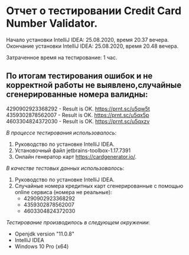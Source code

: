 # Отчет о тестировании Credit Card Number Validator.

Начало установки IntelliJ IDEA: 25.08.2020, время 20.37 вечера.
Окончание установки IntelliJ IDEA: 25.08.2020, время 20.48 вечера.

Затраченное время на тестирование: 1 час.

## По итогам тестирования ошибок и не корректной работы не выявлено,случайные сгенерированные номера валидны:
 4290902923368292 - Result is OK. https://prnt.sc/u5qw5t
 4359302878562007 - Result is OK. https://prnt.sc/u5qx5p
 4603304824372030 - Result is OK. https://prnt.sc/u5qxzv

*В процессе тестирования использовалось*:

1. Руководство по установке IntelliJ IDEA.
2. Установочный файл jetbrains-toolbox-1.17.7391
3. Онлайн генератор карт https://cardgenerator.io/.

*В качестве тестовых данных использовалось*:

1. Руководство по установке IntelliJ IDEA.
2. Случайные номера кредитных карт сгенерированные с помощью online сервиса (номера не реальные):
   * 4290902923368292
   * 4359302878562007
   * 4603304824372030

 
*Тестирование производилось в следующем окружении*:

 - Openjdk version "11.0.8"
 - IntelliJ IDEA
 - Windows 10 Pro (x64)